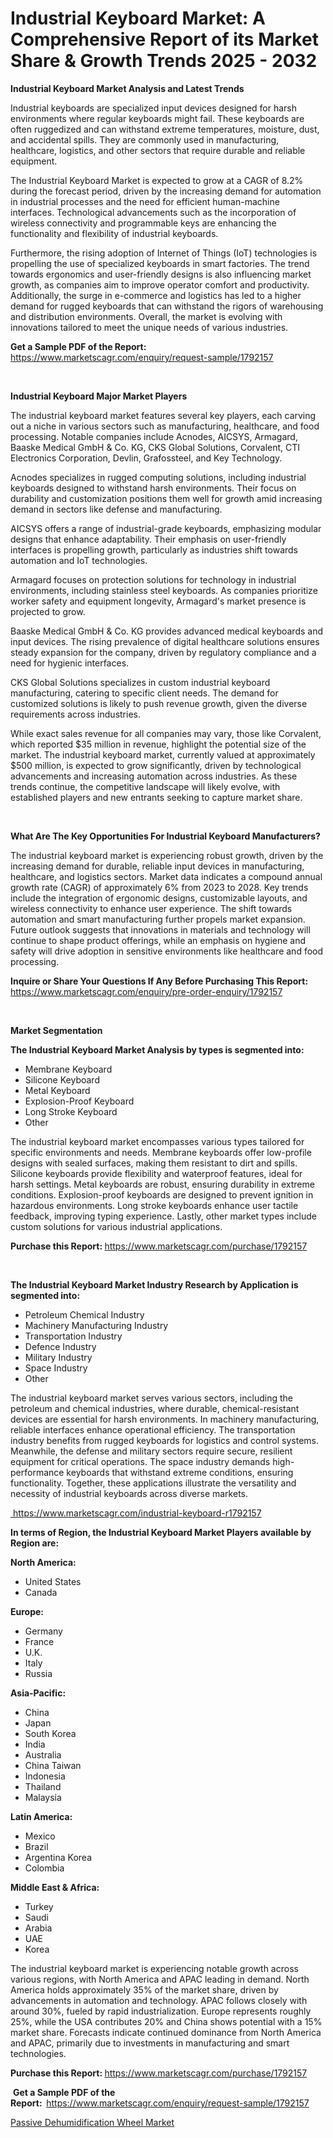 <p><h1>Industrial Keyboard Market: A Comprehensive Report of its Market Share & Growth Trends 2025 - 2032</h1></p><p><strong>Industrial Keyboard Market Analysis and Latest Trends</strong></p>
<p><p>Industrial keyboards are specialized input devices designed for harsh environments where regular keyboards might fail. These keyboards are often ruggedized and can withstand extreme temperatures, moisture, dust, and accidental spills. They are commonly used in manufacturing, healthcare, logistics, and other sectors that require durable and reliable equipment.</p><p>The Industrial Keyboard Market is expected to grow at a CAGR of 8.2% during the forecast period, driven by the increasing demand for automation in industrial processes and the need for efficient human-machine interfaces. Technological advancements such as the incorporation of wireless connectivity and programmable keys are enhancing the functionality and flexibility of industrial keyboards. </p><p>Furthermore, the rising adoption of Internet of Things (IoT) technologies is propelling the use of specialized keyboards in smart factories. The trend towards ergonomics and user-friendly designs is also influencing market growth, as companies aim to improve operator comfort and productivity. Additionally, the surge in e-commerce and logistics has led to a higher demand for rugged keyboards that can withstand the rigors of warehousing and distribution environments. Overall, the market is evolving with innovations tailored to meet the unique needs of various industries.</p></p>
<p><strong>Get a Sample PDF of the Report:&nbsp;</strong> <a href="https://www.marketscagr.com/enquiry/request-sample/1792157?utm_campaign=3224&utm_medium=2&utm_source=Github&utm_content=ia&utm_term=10042025&utm_id=industrial-keyboard">https://www.marketscagr.com/enquiry/request-sample/1792157</a></p>
<p>&nbsp;</p>
<p><strong>Industrial Keyboard Major Market Players</strong></p>
<p><p>The industrial keyboard market features several key players, each carving out a niche in various sectors such as manufacturing, healthcare, and food processing. Notable companies include Acnodes, AICSYS, Armagard, Baaske Medical GmbH & Co. KG, CKS Global Solutions, Corvalent, CTI Electronics Corporation, Devlin, Grafossteel, and Key Technology.</p><p>Acnodes specializes in rugged computing solutions, including industrial keyboards designed to withstand harsh environments. Their focus on durability and customization positions them well for growth amid increasing demand in sectors like defense and manufacturing.</p><p>AICSYS offers a range of industrial-grade keyboards, emphasizing modular designs that enhance adaptability. Their emphasis on user-friendly interfaces is propelling growth, particularly as industries shift towards automation and IoT technologies.</p><p>Armagard focuses on protection solutions for technology in industrial environments, including stainless steel keyboards. As companies prioritize worker safety and equipment longevity, Armagard's market presence is projected to grow.</p><p>Baaske Medical GmbH & Co. KG provides advanced medical keyboards and input devices. The rising prevalence of digital healthcare solutions ensures steady expansion for the company, driven by regulatory compliance and a need for hygienic interfaces.</p><p>CKS Global Solutions specializes in custom industrial keyboard manufacturing, catering to specific client needs. The demand for customized solutions is likely to push revenue growth, given the diverse requirements across industries.</p><p>While exact sales revenue for all companies may vary, those like Corvalent, which reported $35 million in revenue, highlight the potential size of the market. The industrial keyboard market, currently valued at approximately $500 million, is expected to grow significantly, driven by technological advancements and increasing automation across industries. As these trends continue, the competitive landscape will likely evolve, with established players and new entrants seeking to capture market share.</p></p>
<p>&nbsp;</p>
<p><strong>What Are The Key Opportunities For Industrial Keyboard Manufacturers?</strong></p>
<p><p>The industrial keyboard market is experiencing robust growth, driven by the increasing demand for durable, reliable input devices in manufacturing, healthcare, and logistics sectors. Market data indicates a compound annual growth rate (CAGR) of approximately 6% from 2023 to 2028. Key trends include the integration of ergonomic designs, customizable layouts, and wireless connectivity to enhance user experience. The shift towards automation and smart manufacturing further propels market expansion. Future outlook suggests that innovations in materials and technology will continue to shape product offerings, while an emphasis on hygiene and safety will drive adoption in sensitive environments like healthcare and food processing.</p></p>
<p><strong>Inquire or Share Your Questions If Any Before Purchasing This Report:</strong> <a href="https://www.marketscagr.com/enquiry/pre-order-enquiry/1792157?utm_campaign=3224&utm_medium=2&utm_source=Github&utm_content=ia&utm_term=10042025&utm_id=industrial-keyboard">https://www.marketscagr.com/enquiry/pre-order-enquiry/1792157</a></p>
<p>&nbsp;</p>
<p><strong>Market Segmentation</strong></p>
<p><strong>The Industrial Keyboard Market Analysis by types is segmented into:</strong></p>
<p><ul><li>Membrane Keyboard</li><li>Silicone Keyboard</li><li>Metal Keyboard</li><li>Explosion-Proof Keyboard</li><li>Long Stroke Keyboard</li><li>Other</li></ul></p>
<p><p>The industrial keyboard market encompasses various types tailored for specific environments and needs. Membrane keyboards offer low-profile designs with sealed surfaces, making them resistant to dirt and spills. Silicone keyboards provide flexibility and waterproof features, ideal for harsh settings. Metal keyboards are robust, ensuring durability in extreme conditions. Explosion-proof keyboards are designed to prevent ignition in hazardous environments. Long stroke keyboards enhance user tactile feedback, improving typing experience. Lastly, other market types include custom solutions for various industrial applications.</p></p>
<p><strong>Purchase this Report:&nbsp;</strong><a href="https://www.marketscagr.com/purchase/1792157?utm_campaign=3224&utm_medium=2&utm_source=Github&utm_content=ia&utm_term=10042025&utm_id=industrial-keyboard">https://www.marketscagr.com/purchase/1792157</a></p>
<p>&nbsp;</p>
<p><strong>The Industrial Keyboard Market Industry Research by Application is segmented into:</strong></p>
<p><ul><li>Petroleum Chemical Industry</li><li>Machinery Manufacturing Industry</li><li>Transportation Industry</li><li>Defence Industry</li><li>Military Industry</li><li>Space Industry</li><li>Other</li></ul></p>
<p><p>The industrial keyboard market serves various sectors, including the petroleum and chemical industries, where durable, chemical-resistant devices are essential for harsh environments. In machinery manufacturing, reliable interfaces enhance operational efficiency. The transportation industry benefits from rugged keyboards for logistics and control systems. Meanwhile, the defense and military sectors require secure, resilient equipment for critical operations. The space industry demands high-performance keyboards that withstand extreme conditions, ensuring functionality. Together, these applications illustrate the versatility and necessity of industrial keyboards across diverse markets.</p></p>
<p><a href="https://www.marketscagr.com/industrial-keyboard-r1792157?utm_campaign=3224&utm_medium=2&utm_source=Github&utm_content=ia&utm_term=10042025&utm_id=industrial-keyboard">&nbsp;https://www.marketscagr.com/industrial-keyboard-r1792157</a></p>
<p><strong>In terms of Region, the Industrial Keyboard Market Players available by Region are:</strong></p>
<p>
    <p> <strong> North America: </strong>
        <ul>
            <li>United States</li>
            <li>Canada</li>
        </ul>
        </p> 
    <p> <strong> Europe: </strong>
        <ul>
            <li>Germany</li>
            <li>France</li>
            <li>U.K.</li>
            <li>Italy</li>
            <li>Russia</li>
        </ul>
        </p> 
    <p> <strong> Asia-Pacific: </strong>
        <ul>
            <li>China</li>
            <li>Japan</li>
            <li>South Korea</li>
            <li>India</li>
            <li>Australia</li>
            <li>China Taiwan</li>
            <li>Indonesia</li>
            <li>Thailand</li>
            <li>Malaysia</li>
        </ul>
        </p> 
    <p> <strong> Latin America: </strong>
        <ul>
            <li>Mexico</li>
            <li>Brazil</li>
            <li>Argentina Korea</li>
            <li>Colombia</li>
        </ul>
        </p> 
    <p> <strong> Middle East & Africa: </strong>
        <ul>
            <li>Turkey</li>
            <li>Saudi</li>
            <li>Arabia</li>
            <li>UAE</li>
            <li>Korea</li>
        </ul>
    </p>
    </p>
<p><p>The industrial keyboard market is experiencing notable growth across various regions, with North America and APAC leading in demand. North America holds approximately 35% of the market share, driven by advancements in automation and technology. APAC follows closely with around 30%, fueled by rapid industrialization. Europe represents roughly 25%, while the USA contributes 20% and China shows potential with a 15% market share. Forecasts indicate continued dominance from North America and APAC, primarily due to investments in manufacturing and smart technologies.</p></p>
<p><strong>Purchase this Report: </strong><a href="https://www.marketscagr.com/purchase/1792157?utm_campaign=3224&utm_medium=2&utm_source=Github&utm_content=ia&utm_term=10042025&utm_id=industrial-keyboard">https://www.marketscagr.com/purchase/1792157</a></p>
<p>&nbsp;<strong>Get a Sample PDF of the Report:&nbsp;&nbsp;</strong><a href="https://www.marketscagr.com/enquiry/request-sample/1792157?utm_campaign=3224&utm_medium=2&utm_source=Github&utm_content=ia&utm_term=10042025&utm_id=industrial-keyboard">https://www.marketscagr.com/enquiry/request-sample/1792157</a></p>
<p><strong></strong></p>
<p><p><a href="https://github.com/firdwsermald/Market-Research-Report-List-1/blob/main/passive-dehumidification-wheel-market.md?utm_campaign=3224&utm_medium=2&utm_source=Github&utm_content=ia&utm_term=10042025&utm_id=industrial-keyboard">Passive Dehumidification Wheel Market</a></p></p>
